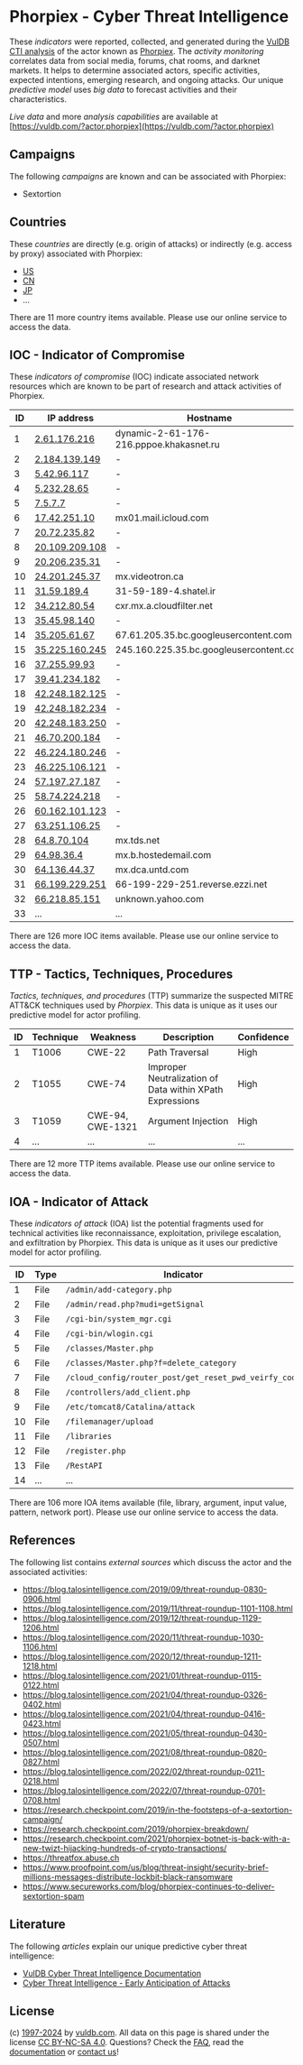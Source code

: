 # Phorpiex - Cyber Threat Intelligence

These _indicators_ were reported, collected, and generated during the [VulDB CTI analysis](https://vuldb.com/?kb.cti) of the actor known as [Phorpiex](https://vuldb.com/?actor.phorpiex). The _activity monitoring_ correlates data from social media, forums, chat rooms, and darknet markets. It helps to determine associated actors, specific activities, expected intentions, emerging research, and ongoing attacks. Our unique _predictive model_ uses _big data_ to forecast activities and their characteristics.

_Live data_ and more _analysis capabilities_ are available at [https://vuldb.com/?actor.phorpiex](https://vuldb.com/?actor.phorpiex)

## Campaigns

The following _campaigns_ are known and can be associated with Phorpiex:

* Sextortion

## Countries

These _countries_ are directly (e.g. origin of attacks) or indirectly (e.g. access by proxy) associated with Phorpiex:

* [US](https://vuldb.com/?country.us)
* [CN](https://vuldb.com/?country.cn)
* [JP](https://vuldb.com/?country.jp)
* ...

There are 11 more country items available. Please use our online service to access the data.

## IOC - Indicator of Compromise

These _indicators of compromise_ (IOC) indicate associated network resources which are known to be part of research and attack activities of Phorpiex.

ID | IP address | Hostname | Campaign | Confidence
-- | ---------- | -------- | -------- | ----------
1 | [2.61.176.216](https://vuldb.com/?ip.2.61.176.216) | dynamic-2-61-176-216.pppoe.khakasnet.ru | - | High
2 | [2.184.139.149](https://vuldb.com/?ip.2.184.139.149) | - | - | High
3 | [5.42.96.117](https://vuldb.com/?ip.5.42.96.117) | - | - | High
4 | [5.232.28.65](https://vuldb.com/?ip.5.232.28.65) | - | - | High
5 | [7.5.7.7](https://vuldb.com/?ip.7.5.7.7) | - | - | High
6 | [17.42.251.10](https://vuldb.com/?ip.17.42.251.10) | mx01.mail.icloud.com | - | High
7 | [20.72.235.82](https://vuldb.com/?ip.20.72.235.82) | - | - | High
8 | [20.109.209.108](https://vuldb.com/?ip.20.109.209.108) | - | - | High
9 | [20.206.235.31](https://vuldb.com/?ip.20.206.235.31) | - | - | High
10 | [24.201.245.37](https://vuldb.com/?ip.24.201.245.37) | mx.videotron.ca | - | High
11 | [31.59.189.4](https://vuldb.com/?ip.31.59.189.4) | 31-59-189-4.shatel.ir | - | High
12 | [34.212.80.54](https://vuldb.com/?ip.34.212.80.54) | cxr.mx.a.cloudfilter.net | - | High
13 | [35.45.98.140](https://vuldb.com/?ip.35.45.98.140) | - | - | High
14 | [35.205.61.67](https://vuldb.com/?ip.35.205.61.67) | 67.61.205.35.bc.googleusercontent.com | - | Medium
15 | [35.225.160.245](https://vuldb.com/?ip.35.225.160.245) | 245.160.225.35.bc.googleusercontent.com | - | Medium
16 | [37.255.99.93](https://vuldb.com/?ip.37.255.99.93) | - | - | High
17 | [39.41.234.182](https://vuldb.com/?ip.39.41.234.182) | - | - | High
18 | [42.248.182.125](https://vuldb.com/?ip.42.248.182.125) | - | - | High
19 | [42.248.182.234](https://vuldb.com/?ip.42.248.182.234) | - | - | High
20 | [42.248.183.250](https://vuldb.com/?ip.42.248.183.250) | - | - | High
21 | [46.70.200.184](https://vuldb.com/?ip.46.70.200.184) | - | - | High
22 | [46.224.180.246](https://vuldb.com/?ip.46.224.180.246) | - | - | High
23 | [46.225.106.121](https://vuldb.com/?ip.46.225.106.121) | - | - | High
24 | [57.197.27.187](https://vuldb.com/?ip.57.197.27.187) | - | - | High
25 | [58.74.224.218](https://vuldb.com/?ip.58.74.224.218) | - | - | High
26 | [60.162.101.123](https://vuldb.com/?ip.60.162.101.123) | - | - | High
27 | [63.251.106.25](https://vuldb.com/?ip.63.251.106.25) | - | - | High
28 | [64.8.70.104](https://vuldb.com/?ip.64.8.70.104) | mx.tds.net | - | High
29 | [64.98.36.4](https://vuldb.com/?ip.64.98.36.4) | mx.b.hostedemail.com | - | High
30 | [64.136.44.37](https://vuldb.com/?ip.64.136.44.37) | mx.dca.untd.com | - | High
31 | [66.199.229.251](https://vuldb.com/?ip.66.199.229.251) | 66-199-229-251.reverse.ezzi.net | - | High
32 | [66.218.85.151](https://vuldb.com/?ip.66.218.85.151) | unknown.yahoo.com | - | High
33 | ... | ... | ... | ...

There are 126 more IOC items available. Please use our online service to access the data.

## TTP - Tactics, Techniques, Procedures

_Tactics, techniques, and procedures_ (TTP) summarize the suspected MITRE ATT&CK techniques used by _Phorpiex_. This data is unique as it uses our predictive model for actor profiling.

ID | Technique | Weakness | Description | Confidence
-- | --------- | -------- | ----------- | ----------
1 | T1006 | CWE-22 | Path Traversal | High
2 | T1055 | CWE-74 | Improper Neutralization of Data within XPath Expressions | High
3 | T1059 | CWE-94, CWE-1321 | Argument Injection | High
4 | ... | ... | ... | ...

There are 12 more TTP items available. Please use our online service to access the data.

## IOA - Indicator of Attack

These _indicators of attack_ (IOA) list the potential fragments used for technical activities like reconnaissance, exploitation, privilege escalation, and exfiltration by Phorpiex. This data is unique as it uses our predictive model for actor profiling.

ID | Type | Indicator | Confidence
-- | ---- | --------- | ----------
1 | File | `/admin/add-category.php` | High
2 | File | `/admin/read.php?mudi=getSignal` | High
3 | File | `/cgi-bin/system_mgr.cgi` | High
4 | File | `/cgi-bin/wlogin.cgi` | High
5 | File | `/classes/Master.php` | High
6 | File | `/classes/Master.php?f=delete_category` | High
7 | File | `/cloud_config/router_post/get_reset_pwd_veirfy_code` | High
8 | File | `/controllers/add_client.php` | High
9 | File | `/etc/tomcat8/Catalina/attack` | High
10 | File | `/filemanager/upload` | High
11 | File | `/libraries` | Medium
12 | File | `/register.php` | High
13 | File | `/RestAPI` | Medium
14 | ... | ... | ...

There are 106 more IOA items available (file, library, argument, input value, pattern, network port). Please use our online service to access the data.

## References

The following list contains _external sources_ which discuss the actor and the associated activities:

* https://blog.talosintelligence.com/2019/09/threat-roundup-0830-0906.html
* https://blog.talosintelligence.com/2019/11/threat-roundup-1101-1108.html
* https://blog.talosintelligence.com/2019/12/threat-roundup-1129-1206.html
* https://blog.talosintelligence.com/2020/11/threat-roundup-1030-1106.html
* https://blog.talosintelligence.com/2020/12/threat-roundup-1211-1218.html
* https://blog.talosintelligence.com/2021/01/threat-roundup-0115-0122.html
* https://blog.talosintelligence.com/2021/04/threat-roundup-0326-0402.html
* https://blog.talosintelligence.com/2021/04/threat-roundup-0416-0423.html
* https://blog.talosintelligence.com/2021/05/threat-roundup-0430-0507.html
* https://blog.talosintelligence.com/2021/08/threat-roundup-0820-0827.html
* https://blog.talosintelligence.com/2022/02/threat-roundup-0211-0218.html
* https://blog.talosintelligence.com/2022/07/threat-roundup-0701-0708.html
* https://research.checkpoint.com/2019/in-the-footsteps-of-a-sextortion-campaign/
* https://research.checkpoint.com/2019/phorpiex-breakdown/
* https://research.checkpoint.com/2021/phorpiex-botnet-is-back-with-a-new-twizt-hijacking-hundreds-of-crypto-transactions/
* https://threatfox.abuse.ch
* https://www.proofpoint.com/us/blog/threat-insight/security-brief-millions-messages-distribute-lockbit-black-ransomware
* https://www.secureworks.com/blog/phorpiex-continues-to-deliver-sextortion-spam

## Literature

The following _articles_ explain our unique predictive cyber threat intelligence:

* [VulDB Cyber Threat Intelligence Documentation](https://vuldb.com/?kb.cti)
* [Cyber Threat Intelligence - Early Anticipation of Attacks](https://www.scip.ch/en/?labs.20201022)

## License

(c) [1997-2024](https://vuldb.com/?kb.changelog) by [vuldb.com](https://vuldb.com/?kb.about). All data on this page is shared under the license [CC BY-NC-SA 4.0](https://creativecommons.org/licenses/by-nc-sa/4.0/). Questions? Check the [FAQ](https://vuldb.com/?kb.faq), read the [documentation](https://vuldb.com/?kb) or [contact us](https://vuldb.com/?contact)!
